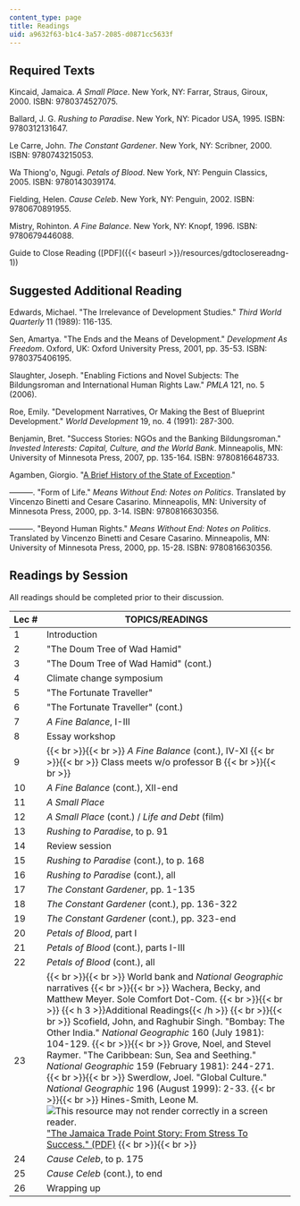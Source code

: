 ```yaml
---
content_type: page
title: Readings
uid: a9632f63-b1c4-3a57-2085-d0871cc5633f
---
```


Required Texts
--------------

Kincaid, Jamaica. _A Small Place_. New York, NY: Farrar, Straus, Giroux, 2000. ISBN: 9780374527075.

Ballard, J. G. _Rushing to Paradise_. New York, NY: Picador USA, 1995. ISBN: 9780312131647.

Le Carre, John. _The Constant Gardener_. New York, NY: Scribner, 2000. ISBN: 9780743215053.

Wa Thiong'o, Ngugi. _Petals of Blood_. New York, NY: Penguin Classics, 2005. ISBN: 9780143039174.

Fielding, Helen. _Cause Celeb_. New York, NY: Penguin, 2002. ISBN: 9780670891955.

Mistry, Rohinton. _A Fine Balance_. New York, NY: Knopf, 1996. ISBN: 9780679446088.

Guide to Close Reading ([PDF]({{< baseurl >}}/resources/gdtoclosereadng-1))

Suggested Additional Reading
----------------------------

Edwards, Michael. "The Irrelevance of Development Studies." _Third World Quarterly_ 11 (1989): 116-135.

Sen, Amartya. "The Ends and the Means of Development." _Development As Freedom_. Oxford, UK: Oxford University Press, 2001, pp. 35-53. ISBN: 9780375406195.

Slaughter, Joseph. "Enabling Fictions and Novel Subjects: The Bildungsroman and International Human Rights Law." _PMLA_ 121, no. 5 (2006).

Roe, Emily. "Development Narratives, Or Making the Best of Blueprint Development." _World Development_ 19, no. 4 (1991): 287-300.

Benjamin, Bret. "Success Stories: NGOs and the Banking Bildungsroman." _Invested Interests: Capital, Culture, and the World Bank_. Minneapolis, MN: University of Minnesota Press, 2007, pp. 135-164. ISBN: 9780816648733.

Agamben, Giorgio. "[A Brief History of the State of Exception](http://www.press.uchicago.edu/Misc/Chicago/009254.html)."

———. "Form of Life." _Means Without End: Notes on Politics_. Translated by Vincenzo Binetti and Cesare Casarino. Minneapolis, MN: University of Minnesota Press, 2000, pp. 3-14. ISBN: 9780816630356.

———. "Beyond Human Rights." _Means Without End: Notes on Politics_. Translated by Vincenzo Binetti and Cesare Casarino. Minneapolis, MN: University of Minnesota Press, 2000, pp. 15-28. ISBN: 9780816630356.

Readings by Session
-------------------

All readings should be completed prior to their discussion.

| Lec # | TOPICS/READINGS |
| --- | --- |
| 1 | Introduction |
| 2 | "The Doum Tree of Wad Hamid" |
| 3 | "The Doum Tree of Wad Hamid" (cont.) |
| 4 | Climate change symposium |
| 5 | "The Fortunate Traveller" |
| 6 | "The Fortunate Traveller" (cont.) |
| 7 | _A Fine Balance_, I-III |
| 8 | Essay workshop |
| 9 |  {{< br >}}{{< br >}} _A Fine Balance_ (cont.), IV-XI {{< br >}}{{< br >}} Class meets w/o professor B {{< br >}}{{< br >}}  |
| 10 | _A Fine Balance_ (cont.), XII-end |
| 11 | _A Small Place_ |
| 12 | _A Small Place_ (cont.) / _Life and Debt_ (film) |
| 13 | _Rushing to Paradise_, to p. 91 |
| 14 | Review session |
| 15 | _Rushing to Paradise_ (cont.), to p. 168 |
| 16 | _Rushing to Paradise_ (cont.), all |
| 17 | _The Constant Gardener_, pp. 1-135 |
| 18 | _The Constant Gardener_ (cont.), pp. 136-322 |
| 19 | _The Constant Gardener_ (cont.), pp. 323-end |
| 20 | _Petals of Blood_, part I |
| 21 | _Petals of Blood_ (cont.), parts I-III |
| 22 | _Petals of Blood_ (cont.), all |
| 23 |  {{< br >}}{{< br >}} World bank and _National Geographic_ narratives {{< br >}}{{< br >}} Wachera, Becky, and Matthew Meyer. Sole Comfort Dot-Com. {{< br >}}{{< br >}} {{< h 3 >}}Additional Readings{{< /h >}} {{< br >}}{{< br >}} Scofield, John, and Raghubir Singh. "Bombay: The Other India." _National Geographic_ 160 (July 1981): 104-129. {{< br >}}{{< br >}} Grove, Noel, and Stevel Raymer. "The Caribbean: Sun, Sea and Seething." _National Geographic_ 159 (February 1981): 244-271. {{< br >}}{{< br >}} Swerdlow, Joel. "Global Culture." _National Geographic_ 196 (August 1999): 2-33. {{< br >}}{{< br >}} Hines-Smith, Leone M. ![This resource may not render correctly in a screen reader.](/images/inacessible.gif)["The Jamaica Trade Point Story: From Stress To Success." (PDF)](http://unpan1.un.org/intradoc/groups/public/documents/Other/UNPAN022139.pdf) {{< br >}}{{< br >}}  |
| 24 | _Cause Celeb_, to p. 175 |
| 25 | _Cause Celeb_ (cont.), to end |
| 26 | Wrapping up